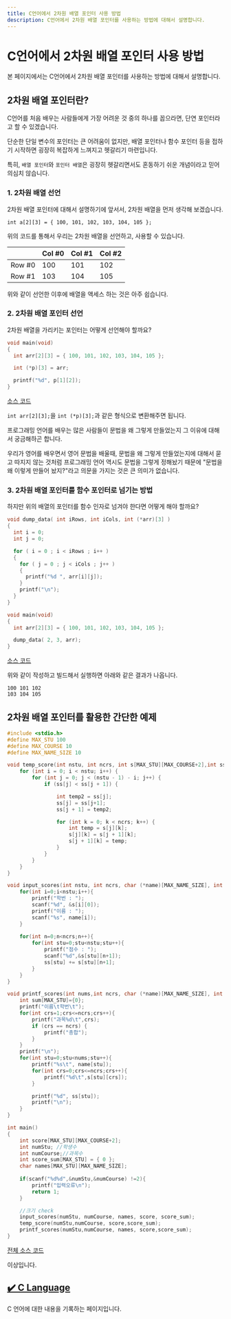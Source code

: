 ```yaml
---
title: C언어에서 2차원 배열 포인터 사용 방법
description: C언어에서 2차원 배열 포인터를 사용하는 방법에 대해서 설명합니다.
---
```



C언어에서 2차원 배열 포인터 사용 방법
===


본 페이지에서는 C언어에서 2차원 배열 포인터를 사용하는 방법에 대해서 설명합니다.


2차원 배열 포인터란?
---


C언어를 처음 배우는 사람들에게 가장 어려운 것 중의 하나를 꼽으라면, 
단연 포인터라고 할 수 있겠습니다. 


단순한 단일 변수의 포인터는 큰 어려움이 없지만, 
배열 포인터나 함수 포인터 등을 접하기 시작하면 
굉장히 복잡하게 느껴지고 헷갈리기 마련입니다. 


특히, <code>배열 포인터</code>와 <code>포인터 배열</code>은 
굉장히 헷갈리면서도 혼동하기 쉬운 개념이라고 믿어 의심치 않습니다. 


### 1. 2차원 배열 선언


2차원 배열 포인터에 대해서 설명하기에 앞서서, 
2차원 배열을 먼저 생각해 보겠습니다. 


<code>int a[2][3] = { 100, 101, 102, 103, 104, 105 };</code>


위의 코드를 통해서 우리는 2차원 배열을 선언하고, 사용할 수 있습니다. 


|   | Col #0 | Col #1 | Col #2 |
|--|--|--|--|
| Row #0 | 100 | 101 | 102 |
| Row #1 | 103 | 104 | 105 |


위와 같이 선언한 이후에 배열을 액세스 하는 것은 아주 쉽습니다. 


### 2. 2차원 배열 포인터 선언


2차원 배열을 가리키는 포인터는 어떻게 선언해야 할까요? 


```c
void main(void)
{
  int arr[2][3] = { 100, 101, 102, 103, 104, 105 };

  int (*p)[3] = arr;

  printf("%d", p[1][2]);
}
```


[소스 코드](https://www.github.com/boyinblue/test/c/419212090/2dim_pointer1.c)


<code>int arr[2][3];</code>을 
<code>int (*p)[3];</code>과 같은 형식으로 변환해주면 됩니다. 


프로그래밍 언어를 배우는 많은 사람들이 
문법을 왜 그렇게 만들었는지 그 이유에 대해서 궁금해하곤 합니다. 


우리가 영어를 배우면서 영어 문법을 배울때, 문법을 왜 그렇게 만들었는지에 대해서 
묻고 따지지 않는 것처럼 프로그래밍 언어 역시도 문법을 그렇게 정해놨기 때문에 
"문법을 왜 이렇게 만들어 놨지?"라고 의문을 가지는 것은 큰 의미가 없습니다.


### 3. 2차원 배열 포인터를 함수 포인터로 넘기는 방법


하지만 위의 배열의 포인터를 함수 인자로 넘겨야 한다면 어떻게 해야 할까요? 


```c
void dump_data( int iRows, int iCols, int (*arr)[3] )
{
  int i = 0;
  int j = 0;

  for ( i = 0 ; i < iRows ; i++ )
  {
    for ( j = 0 ; j < iCols ; j++ )
    {
      printf("%d ", arr[i][j]);
    }
    printf("\n");
  }  
}

void main(void)
{
  int arr[2][3] = { 100, 101, 102, 103, 104, 105 };

  dump_data( 2, 3, arr);
}
```


[소스 코드](https://www.github.com/boyinblue/test/c/419212090/2dim_pointer2.c)


위와 같이 작성하고 빌드해서 실행하면 아래와 같은 결과가 나옵니다. 


```
100 101 102 
103 104 105
```


2차원 배열 포인터를 활용한 간단한 예제
---


```c
#include <stdio.h>
#define MAX_STU 100
#define MAX_COURSE 10
#define MAX_NAME_SIZE 10

void temp_score(int nstu, int ncrs, int s[MAX_STU][MAX_COURSE+2],int ss[MAX_STU]){
    for (int i = 0; i < nstu; i++) {
        for (int j = 0; j < (nstu - 1) - i; j++) {
            if (ss[j] < ss[j + 1]) {   

                int temp2 = ss[j];
                ss[j] = ss[j+1];
                ss[j + 1] = temp2;

                for (int k = 0; k < ncrs; k++) {
                    int temp = s[j][k];
                    s[j][k] = s[j + 1][k];
                    s[j + 1][k] = temp;
                }
            }
        }
    }
}

void input_scores(int nstu, int ncrs, char (*name)[MAX_NAME_SIZE], int s[MAX_STU][MAX_COURSE+2],int ss[MAX_STU]){
    for(int i=0;i<nstu;i++){
	    printf("학번 : ");
        scanf("%d", &s[i][0]);
        printf("이름 : ");
        scanf("%s", name[i]);
    }
    
    for(int n=0;n<ncrs;n++){
        for(int stu=0;stu<nstu;stu++){
            printf("점수 : ");
            scanf("%d",&s[stu][n+1]);
            ss[stu] += s[stu][n+1];
        }
    }
}

void printf_scores(int nums,int ncrs, char (*name)[MAX_NAME_SIZE], int s[MAX_STU][MAX_COURSE+2],int ss[MAX_STU]){
    int sum[MAX_STU]={0};
    printf("이름\t학번\t");
    for(int crs=1;crs<=ncrs;crs++){
        printf("과목%d\t",crs);
        if (crs == ncrs) {
            printf("총합");
        }
    }
    printf("\n");
    for(int stu=0;stu<nums;stu++){
        printf("%s\t", name[stu]);
    	for(int crs=0;crs<=ncrs;crs++){  
            printf("%d\t",s[stu][crs]);
    	}

    	printf("%d", ss[stu]);       
    	printf("\n");
    }
}

int main()
{
    int score[MAX_STU][MAX_COURSE+2];
    int numStu; //학생수
    int numCourse;//과목수 
    int score_sum[MAX_STU] = { 0 };
    char names[MAX_STU][MAX_NAME_SIZE];
    
    if(scanf("%d%d",&numStu,&numCourse) !=2){
        printf("입력오류\n");
        return 1;
    }

    //크기 check
    input_scores(numStu, numCourse, names, score, score_sum);
    temp_score(numStu,numCourse, score,score_sum);
    printf_scores(numStu,numCourse, names, score,score_sum);
}
```


[전체 소스 코드](https://raw.githubusercontent.com/boyinblue/test/main/c/419212090/score.c)


이상입니다. 






[✔️  C Language](index.html 'C 언어에 대한 내용을 기록')
---


C 언어에 대한 내용을 기록하는 페이지입니다.
